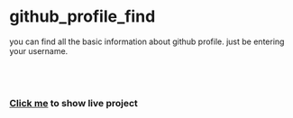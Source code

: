 # github_profile_find
you can find all the basic information about github profile. just be entering your username. <br> <br> <br> <br>

<h3><a href="https://amitkys.github.io/github_profile_find/">Click me</a> to show live project</h3>

